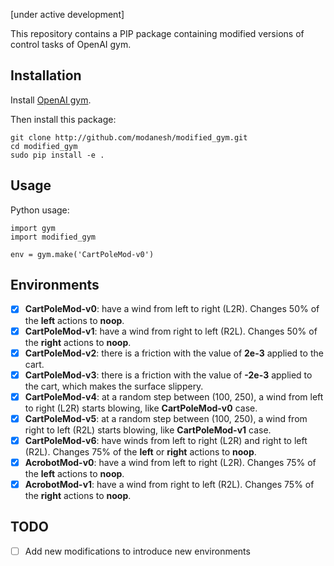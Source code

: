[under active development]

This repository contains a PIP package containing modified versions of control tasks of OpenAI gym. 

## Installation
Install [OpenAI gym](https://gym.openai.com/).

Then install this package:

```
git clone http://github.com/modanesh/modified_gym.git
cd modified_gym
sudo pip install -e .
```

## Usage
Python usage:
```
import gym
import modified_gym

env = gym.make('CartPoleMod-v0')
```

## Environments
- [x] **CartPoleMod-v0**: have a wind from left to right (L2R). Changes 50% of the **left** actions to **noop**. 
- [x] **CartPoleMod-v1**: have a wind from right to left (R2L). Changes 50% of the **right** actions to **noop**. 
- [x] **CartPoleMod-v2**: there is a friction with the value of **2e-3** applied to the cart. 
- [x] **CartPoleMod-v3**: there is a friction with the value of **-2e-3** applied to the cart, which makes the surface slippery.
- [x] **CartPoleMod-v4**: at a random step between (100, 250), a wind from left to right (L2R) starts blowing, like **CartPoleMod-v0** case. 
- [x] **CartPoleMod-v5**: at a random step between (100, 250), a wind from right to left (R2L) starts blowing, like **CartPoleMod-v1** case.
- [x] **CartPoleMod-v6**: have winds from left to right (L2R) and right to left (R2L). Changes 75% of the **left** or **right** actions to **noop**.
- [x] **AcrobotMod-v0**: have a wind from left to right (L2R). Changes 75% of the **left** actions to **noop**. 
- [x] **AcrobotMod-v1**: have a wind from right to left (R2L). Changes 75% of the **right** actions to **noop**. 

## TODO
- [ ] Add new modifications to introduce new environments